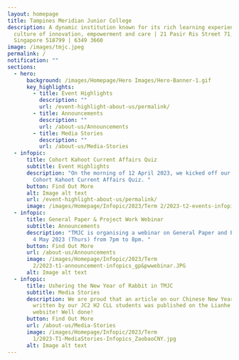 ```yaml
---
layout: homepage
title: Tampines Meridian Junior College
description: A dynamic institution known for its rich learning experiences in a
  culture of innovation, empowerment and care | 21 Pasir Ris Street 71,
  Singapore 518799 | 6349 3660
image: /images/tmjc.jpeg
permalink: /
notification: ""
sections:
  - hero:
      background: /images/Homepage/Hero Images/Hero-Banner-1.gif
      key_highlights:
        - title: Event Highlights
          description: ""
          url: /event-highlight-about-us/permalink/
        - title: Announcements
          description: ""
          url: /about-us/Announcements
        - title: Media Stories
          description: ""
          url: /about-us/Media-Stories
  - infopic:
      title: Cohort Kahoot Current Affairs Quiz
      subtitle: Event Highlights
      description: "On the morning of 12 April 2023, we kicked off our inaugural
        Cohort Kahoot Current Affairs Quiz. "
      button: Find Out More
      alt: Image alt text
      url: /event-highlight-about-us/permalink/
      image: /images/Homepage/Infopic/2023/Term 2/2023-t2-events-infopic_kahoot.JPG
  - infopic:
      title: General Paper & Project Work Webinar
      subtitle: Announcements
      description: "TMJC is organising a webinar on General Paper and Project Work on
        4 May 2023 (Thurs) from 7pm to 8pm. "
      button: Find Out More
      url: /about-us/Announcements
      image: /images/Homepage/Infopic/2023/Term
        2/2023-t1-announcement-infopics_gp&pwwebinar.JPG
      alt: Image alt text
  - infopic:
      title: Ushering the New Year of Rabbit in TMJC
      subtitle: Media Stories
      description: We are proud that an article on our Chinese New Year celebrations
        written by our JC2 H2 CLL students was published on the Lianhe Zaobao
        website! Well done!
      button: Find Out More
      url: /about-us/Media-Stories
      image: /images/Homepage/Infopic/2023/Term
        1/2023-T1-MediaStories-Infopics_ZaobaoCNY.jpg
      alt: Image alt text
---
```

